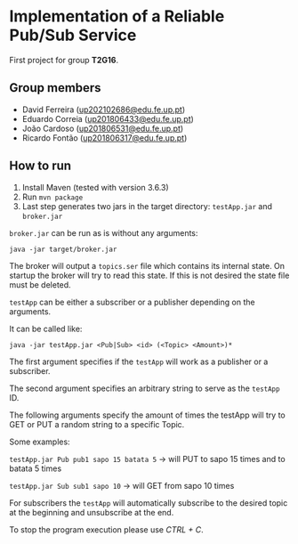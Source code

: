 # Implementation of a Reliable Pub/Sub Service

First project for group **T2G16**.

## Group members

- David Ferreira (up202102686@edu.fe.up.pt)
- Eduardo Correia (up201806433@edu.fe.up.pt)
- João Cardoso (up201806531@edu.fe.up.pt)
- Ricardo Fontão (up201806317@edu.fe.up.pt)

## How to run

1. Install Maven (tested with version 3.6.3)
2. Run `mvn package`
3. Last step generates two jars in the target directory: `testApp.jar` and `broker.jar`

`broker.jar` can be run as is without any arguments:

```
java -jar target/broker.jar
```

The broker will output a `topics.ser` file which contains its internal state. 
On startup the broker will try to read this state. 
If this is not desired the state file must be deleted.

`testApp` can be either a subscriber or a publisher depending on the arguments.

It can be called like:

```
java -jar testApp.jar <Pub|Sub> <id> (<Topic> <Amount>)*
```

The first argument specifies if the `testApp` will work as a publisher or a subscriber.

The second argument specifies an arbitrary string to serve as the `testApp` ID.

The following arguments specify the amount of times the testApp will try to GET or PUT a random string to a specific Topic.

Some examples:

`testApp.jar Pub pub1 sapo 15 batata 5` -> will PUT to sapo 15 times and to batata 5 times

`testApp.jar Sub sub1 sapo 10` -> will GET from sapo 10 times

For subscribers the `testApp` will automatically subscribe to the desired topic at the beginning and unsubscribe at the end.


To stop the program execution please use *CTRL + C*.